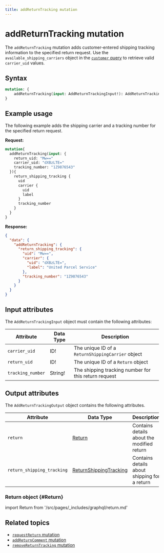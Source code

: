```yaml
---
title: addReturnTracking mutation
---
```


# addReturnTracking mutation

The `addReturnTracking` mutation adds customer-entered shipping tracking information to the specified return request. Use the `available_shipping_carriers` object in the [`customer` query](../../customer/queries/customer.md) to retrieve valid `carrier_uid` values.

## Syntax

```graphql
mutation: {
    addReturnTracking(input: AddReturnTrackingInput!): AddReturnTrackingOutput
}
```

## Example usage

The following example adds the shipping carrier and a tracking number for the specified return request.

**Request:**

```graphql
mutation{
  addReturnTracking(input: {
    return_uid: "Mw=="
    carrier_uid: "dXBzLTE="
    tracking_number: "1Z9876543"
  }){
    return_shipping_tracking {
      uid
      carrier {
        uid
        label
      }
      tracking_number
    }
  }
}
```

**Response:**

```json
{
  "data": {
    "addReturnTracking": {
      "return_shipping_tracking": {
        "uid": "Mw==",
        "carrier": {
          "uid": "dXBzLTE=",
          "label": "United Parcel Service"
        },
        "tracking_number": "1Z9876543"
      }
    }
  }
}
```

## Input attributes

The `AddReturnTrackingInput` object must contain the following attributes:

Attribute |  Data Type | Description
--- | --- | ---
`carrier_uid`| ID! | The unique ID of a `ReturnShippingCarrier` object
`return_uid` | ID! | The unique ID of a `Return` object
`tracking_number` | String! | The shipping tracking number for this return request

## Output attributes

The `AddReturnTrackingOutput` object contains the following attributes.

Attribute |  Data Type | Description
--- | --- | ---
`return` | [Return](#Return) | Contains details about the modified return
`return_shipping_tracking` | [ReturnShippingTracking](#ReturnShippingTracking) | Contains details about shipping for a return

### Return object {#Return}

import Return from '/src/pages/_includes/graphql/return.md'

<Return />

## Related topics

*  [`requestReturn` mutation](request-return.md)
*  [`addReturnComment` mutation](add-return-comment.md)
*  [`removeReturnTracking` mutation](remove-return-tracking.md)
